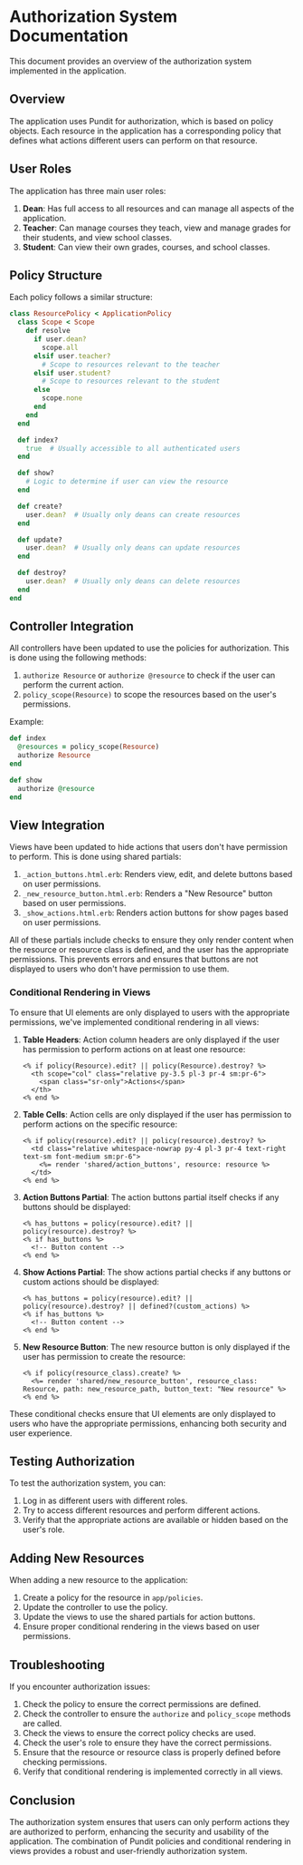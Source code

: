 # Authorization System Documentation

This document provides an overview of the authorization system implemented in the application.

## Overview

The application uses Pundit for authorization, which is based on policy objects. Each resource in the application has a corresponding policy that defines what actions different users can perform on that resource.

## User Roles

The application has three main user roles:

1. **Dean**: Has full access to all resources and can manage all aspects of the application.
2. **Teacher**: Can manage courses they teach, view and manage grades for their students, and view school classes.
3. **Student**: Can view their own grades, courses, and school classes.

## Policy Structure

Each policy follows a similar structure:

```ruby
class ResourcePolicy < ApplicationPolicy
  class Scope < Scope
    def resolve
      if user.dean?
        scope.all
      elsif user.teacher?
        # Scope to resources relevant to the teacher
      elsif user.student?
        # Scope to resources relevant to the student
      else
        scope.none
      end
    end
  end

  def index?
    true  # Usually accessible to all authenticated users
  end

  def show?
    # Logic to determine if user can view the resource
  end

  def create?
    user.dean?  # Usually only deans can create resources
  end

  def update?
    user.dean?  # Usually only deans can update resources
  end

  def destroy?
    user.dean?  # Usually only deans can delete resources
  end
end
```

## Controller Integration

All controllers have been updated to use the policies for authorization. This is done using the following methods:

1. `authorize Resource` or `authorize @resource` to check if the user can perform the current action.
2. `policy_scope(Resource)` to scope the resources based on the user's permissions.

Example:

```ruby
def index
  @resources = policy_scope(Resource)
  authorize Resource
end

def show
  authorize @resource
end
```

## View Integration

Views have been updated to hide actions that users don't have permission to perform. This is done using shared partials:

1. `_action_buttons.html.erb`: Renders view, edit, and delete buttons based on user permissions.
2. `_new_resource_button.html.erb`: Renders a "New Resource" button based on user permissions.
3. `_show_actions.html.erb`: Renders action buttons for show pages based on user permissions.

All of these partials include checks to ensure they only render content when the resource or resource class is defined, and the user has the appropriate permissions. This prevents errors and ensures that buttons are not displayed to users who don't have permission to use them.

### Conditional Rendering in Views

To ensure that UI elements are only displayed to users with the appropriate permissions, we've implemented conditional rendering in all views:

1. **Table Headers**: Action column headers are only displayed if the user has permission to perform actions on at least one resource:
   ```erb
   <% if policy(Resource).edit? || policy(Resource).destroy? %>
     <th scope="col" class="relative py-3.5 pl-3 pr-4 sm:pr-6">
       <span class="sr-only">Actions</span>
     </th>
   <% end %>
   ```

2. **Table Cells**: Action cells are only displayed if the user has permission to perform actions on the specific resource:
   ```erb
   <% if policy(resource).edit? || policy(resource).destroy? %>
     <td class="relative whitespace-nowrap py-4 pl-3 pr-4 text-right text-sm font-medium sm:pr-6">
       <%= render 'shared/action_buttons', resource: resource %>
     </td>
   <% end %>
   ```

3. **Action Buttons Partial**: The action buttons partial itself checks if any buttons should be displayed:
   ```erb
   <% has_buttons = policy(resource).edit? || policy(resource).destroy? %>
   <% if has_buttons %>
     <!-- Button content -->
   <% end %>
   ```

4. **Show Actions Partial**: The show actions partial checks if any buttons or custom actions should be displayed:
   ```erb
   <% has_buttons = policy(resource).edit? || policy(resource).destroy? || defined?(custom_actions) %>
   <% if has_buttons %>
     <!-- Button content -->
   <% end %>
   ```

5. **New Resource Button**: The new resource button is only displayed if the user has permission to create the resource:
   ```erb
   <% if policy(resource_class).create? %>
     <%= render 'shared/new_resource_button', resource_class: Resource, path: new_resource_path, button_text: "New resource" %>
   <% end %>
   ```

These conditional checks ensure that UI elements are only displayed to users who have the appropriate permissions, enhancing both security and user experience.

## Testing Authorization

To test the authorization system, you can:

1. Log in as different users with different roles.
2. Try to access different resources and perform different actions.
3. Verify that the appropriate actions are available or hidden based on the user's role.

## Adding New Resources

When adding a new resource to the application:

1. Create a policy for the resource in `app/policies`.
2. Update the controller to use the policy.
3. Update the views to use the shared partials for action buttons.
4. Ensure proper conditional rendering in the views based on user permissions.

## Troubleshooting

If you encounter authorization issues:

1. Check the policy to ensure the correct permissions are defined.
2. Check the controller to ensure the `authorize` and `policy_scope` methods are called.
3. Check the views to ensure the correct policy checks are used.
4. Check the user's role to ensure they have the correct permissions.
5. Ensure that the resource or resource class is properly defined before checking permissions.
6. Verify that conditional rendering is implemented correctly in all views.

## Conclusion

The authorization system ensures that users can only perform actions they are authorized to perform, enhancing the security and usability of the application. The combination of Pundit policies and conditional rendering in views provides a robust and user-friendly authorization system. 